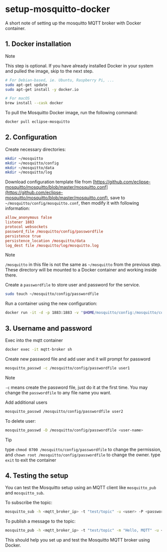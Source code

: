 # setup-mosquitto-docker
A short note of setting up the mosquitto MQTT broker with Docker container.



## 1. Docker installation
> [!NOTE]
> This step is optional. If you have already installed Docker in your system and pulled the image, skip to the next step.

```bash
# For Debian-based, ie. Ubuntu, Raspberry Pi, ...
sudo apt-get update
sudo apt-get install -y docker.io

# For macOS
brew install --cask docker
```

To pull the Mosquitto Docker image, run the following command:

```bash
docker pull eclipse-mosquitto
```


## 2. Configuration
Create necessary directories:
```bash
mkdir ~/mosquitto
mkdir ~/mosquitto/config
mkdir ~/mosquitto/data
mkdir ~/mosquitto/log
```
Download configuration template file from [https://github.com/eclipse-mosquitto/mosquitto/blob/master/mosquitto.conf](https://github.com/eclipse-mosquitto/mosquitto/blob/master/mosquitto.conf), save to `~/mosquitto/config/mosquitto.conf`, then modify it with following information:
```conf
allow_anonymous false
listener 1883
protocol websockets
password_file /mosquitto/config/passwordfile
persistence true
persistence_location /mosquitto/data
log_dest file /mosquitto/log/mosquitto.log
```
> [!NOTE]
> `/mosquitto` in this file is not the same as `~/mosquitto` from the previous step. These directory will be mounted to a Docker container and working inside there.

Create a `passwordfile` to store user and password for the service.
```bash
sudo touch ~/mosquitto/config/passwordfile
```

Run a container using the new configuration:
```bash
docker run -it -d -p 1883:1883 -v "$HOME/mosquitto/config:/mosquitto/config" -v "$HOME/mosquitto/data:/mosquitto/data" -v "$HOME/mosquitto/log:/mosquitto/log" --name mqtt-broker eclipse-mosquitto
```


## 3. Username and password
Exec  into the mqtt container
```bash
docker exec -it mqtt-broker sh
```

Create new password file and add user and it will prompt for password
```bash
mosquitto_passwd -c /mosquitto/config/passwordfile user1
```
> [!NOTE]
> `-c` means create the password file, just do it at the first time.
> You may change the `passwordfile` to any file name you want.

Add additional users
```bash
mosquitto_passwd /mosquitto/config/passwordfile user2
```

To delete user:
```bash
mosquitto_passwd -D /mosquitto/config/passwordfile <user-name>
```

> [!TIP]
> type `chmod 0700 /mosquitto/config/passwordfile` to change the permission, and `chown root /mosquitto/config/passwordfile` to change the owner.
> type `exit` to exit the container



## 4. Testing the setup
You can test the Mosquitto setup using an MQTT client like `mosquitto_pub` and `mosquitto_sub`.

To subscribe the topic:
```bash
mosquitto_sub -h <mqtt_broker_ip> -t "test/topic" -u <user> -P <password>
```

To publish a message to the topic:
```bash
mosquitto_pub -h <mqtt_broker_ip> -t "test/topic" -m "Hello, MQTT" -u <user> -P <password>
```

This should help you set up and test the Mosquitto MQTT broker using Docker.
